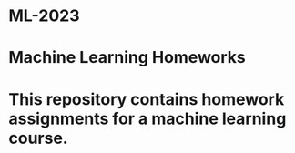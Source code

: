 # ML-2023

# Machine Learning Homeworks
# This repository contains homework assignments for a machine learning course.
